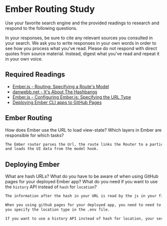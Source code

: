 # Ember Routing Study

Use your favorite search engine and the provided readings to research and
respond to the following questions.

In your responses, be sure to cite any relevant sources you consulted in your
search. We ask you to write responses in your own words in order to see how you
process what you've read. Please do not respond with direct quotes from source
material. Instead, digest what you've read and repeat it in your own voice.

## Required Readings

-   [Ember.js - Routing: Specifying a Route's Model](https://guides.emberjs.com/v2.5.0/routing/specifying-a-routes-model/)
-   [danwebb.net - It's About The Hashbangs](http://danwebb.net/2011/5/28/it-is-about-the-hashbangs)
-   [Ember.js - Configuring Ember.js: Specifying the URL Type](https://guides.emberjs.com/v2.5.0/configuring-ember/specifying-url-type/)
-   [Deploying Ember CLI apps to GitHub Pages](http://osxi.github.io/ember/github/git/2015/09/22/ember-cli-apps-on-github-pages.html)

## Ember Routing

How does Ember use the URL to load view-state? Which layers in Ember are
responsible for which tasks?

```md
The Ember router parses the Url, the route links the Router to a particular view
and loads the UI data from the model hook.

```

## Deploying Ember

What are hash URLs? What do you have to be aware of when using GitHub pages for
your deployed Ember app? What do you need if you want to use the `history` API
instead of `hash` for `location`?

```md
The information after the hash in your URL is read by the js in your file, not the server.

When you using github pages for your deployed app, you need to need to make sure
you specify the location type in the .env file.

If you want to use a history API instead of hash for location, your server must serve the Ember app from all the routes.

```
